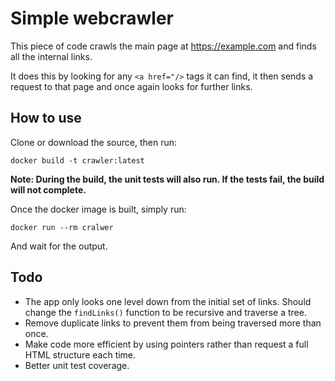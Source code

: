 # Simple webcrawler
This piece of code crawls the main page at https://example.com and finds all the internal links.

It does this by looking for any `<a href="/>` tags it can find, it then sends a request to that page and once again looks for further links.

## How to use
Clone or download the source, then run:

`docker build -t crawler:latest`

**Note: During the build, the unit tests will also run. If the tests fail, the build will not complete.**

Once the docker image is built, simply run:

`docker run --rm cralwer`

And wait for the output.

## Todo
* The app only looks one level down from the initial set of links. Should change the `findLinks()` function to be recursive and traverse a tree.
* Remove duplicate links to prevent them from being traversed more than once.
* Make code more efficient by using pointers rather than request a full HTML structure each time.
* Better unit test coverage.